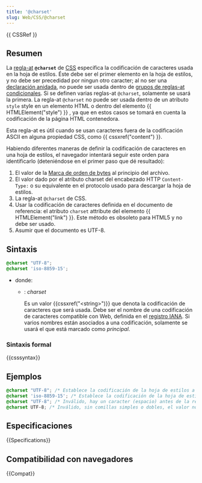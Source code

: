 ```yaml
---
title: '@charset'
slug: Web/CSS/@charset
---
```


{{ CSSRef }}

## Resumen

La [regla-at](/en/CSS/At-rule) **`@charset`** de [CSS](/en/CSS) especifica la codificación de caracteres usada en la hoja de estilos. Éste debe ser el primer elemento en la hoja de estilos, y no debe ser precedidad por ningun otro caracter; al no ser una [declaración anidada](/en/CSS/Syntax#nested_statements), no puede ser usada dentro de [grupos de reglas-at condicionales](/en/CSS/At-rule#Conditional_Group_Rules). Si se definen varias reglas-at `@charset`, solamente se usará la primera. La regla-at `@charset` no puede ser usada dentro de un atributo `style` style en un elemento HTML o dentro del elemento {{ HTMLElement("style") }} , ya que en estos casos se tomará en cuenta la codificación de la página HTML contenedora.

Esta regla-at es útil cuando se usan caracteres fuera de la codificación ASCII en alguna propiedad CSS, como {{ cssxref("content") }}.

Habiendo diferentes maneras de definir la codificación de caracteres en una hoja de estilos, el navegador intentará seguir este orden para identificarlo (deteniéndose en el primer paso que dé resultado):

1. El valor de la [Marca de orden de bytes](https://es.wikipedia.org/wiki/Marca_de_orden_de_bytes) al principio del archivo.
2. El valor dado por el atributo charset del encabezado HTTP `Content-Type:` o su equivalente en el protocolo usado para descargar la hoja de estilos.
3. La regla-at `@charset` de CSS.
4. Usar la codificación de caracteres definida en el documento de referencia: el atributo `charset` attribute del elemento {{ HTMLElement("link") }}. Este método es obsoleto para HTML5 y no debe ser usado.
5. Asumir que el documento es UTF-8.

## Sintaxis

```css
@charset "UTF-8";
@charset 'iso-8859-15';
```

- donde:

  - : _charset_

    Es un valor {{cssxref("&lt;string&gt;")}} que denota la codificación de caracteres que será usada. Debe ser el nombre de una codificación de caracteres compatible con Web, definida en el [registro IANA](http://www.iana.org/assignments/character-sets). Si varios nombres están asociados a una codificación, solamente se usará el que está marcado como _principal_.

### Sintaxis formal

{{csssyntax}}

## Ejemplos

```css
@charset "UTF-8"; /* Establece la codificación de la hoja de estilos a Unicode UTF-8 */
@charset 'iso-8859-15'; /* Establece la codificación de la hoja de estilos a Latin-9 (idiomas de Europa Occidental, con símbolo de euro) */
@charset "UTF-8"; /* Inválido, hay un caracter (espacio) antes de la regla-at */
@charset UTF-8; /* Inválido, sin comillas simples o dobles, el valor no es una cadena {{cssxref("&lt;string&gt;")}} de CSS */
```

## Especificaciones

{{Specifications}}

## Compatibilidad con navegadores

{{Compat}}
